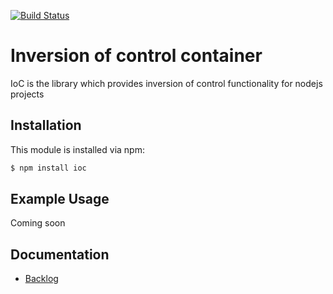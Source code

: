 [![Build Status](https://travis-ci.org/evill/IoC.svg?branch=master)](https://travis-ci.org/evill/IoC)

# Inversion of control container

IoC is the library which provides inversion of control functionality for nodejs projects

## Installation

This module is installed via npm:

``` bash
$ npm install ioc
```

## Example Usage

Coming soon


## Documentation

- [Backlog](./doc/BACKLOG.md)

